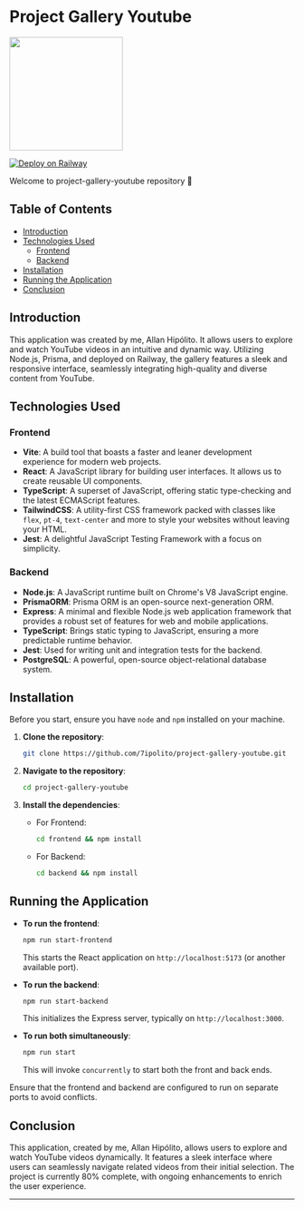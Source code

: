 # Project Gallery Youtube
<img loading="lazy" src="https://avatars.githubusercontent.com/u/128262168?s=200&v=4" width="200px"/>

[![Deploy on Railway](https://railway.app/button.svg)](https://railway.app/new/template/Abo1zu?referralCode=alphasec)

Welcome to project-gallery-youtube repository 🎥

## Table of Contents

- [Introduction](#introduction)
- [Technologies Used](#technologies-used)
  - [Frontend](#frontend)
  - [Backend](#backend)
- [Installation](#installation)
- [Running the Application](#running-the-application)
- [Conclusion](#conclusion)

## Introduction

This application was created by me, Allan Hipólito. It allows users to explore and watch YouTube videos in an intuitive and dynamic way. Utilizing Node.js, Prisma, and deployed on Railway, the gallery features a sleek and responsive interface, seamlessly integrating high-quality and diverse content from YouTube.

## Technologies Used

### Frontend

- **Vite**: A build tool that boasts a faster and leaner development experience for modern web projects.
- **React**: A JavaScript library for building user interfaces. It allows us to create reusable UI components.
- **TypeScript**: A superset of JavaScript, offering static type-checking and the latest ECMAScript features.
- **TailwindCSS**: A utility-first CSS framework packed with classes like `flex`, `pt-4`, `text-center` and more to style your websites without leaving your HTML.
- **Jest**: A delightful JavaScript Testing Framework with a focus on simplicity.

### Backend

- **Node.js**: A JavaScript runtime built on Chrome's V8 JavaScript engine.
- **PrismaORM**: Prisma ORM is an open-source next-generation ORM.
- **Express**: A minimal and flexible Node.js web application framework that provides a robust set of features for web and mobile applications.
- **TypeScript**: Brings static typing to JavaScript, ensuring a more predictable runtime behavior.
- **Jest**: Used for writing unit and integration tests for the backend.
- **PostgreSQL**: A powerful, open-source object-relational database system.

## Installation

Before you start, ensure you have `node` and `npm` installed on your machine. 

1. **Clone the repository**:
   
   ```bash
   git clone https://github.com/7ipolito/project-gallery-youtube.git
   ```

2. **Navigate to the repository**:

   ```bash
   cd project-gallery-youtube
   ```

3. **Install the dependencies**:

   - For Frontend:
   
     ```bash
     cd frontend && npm install
     ```

   - For Backend:

     ```bash
     cd backend && npm install
     ```

## Running the Application

- **To run the frontend**:

  ```bash
  npm run start-frontend
  ```

  This starts the React application on `http://localhost:5173` (or another available port).

- **To run the backend**:

  ```bash
  npm run start-backend
  ```

  This initializes the Express server, typically on `http://localhost:3000`.

- **To run both simultaneously**:

  ```bash
  npm run start
  ```

  This will invoke `concurrently` to start both the front and back ends.

Ensure that the frontend and backend are configured to run on separate ports to avoid conflicts.

## Conclusion

This application, created by me, Allan Hipólito, allows users to explore and watch YouTube videos dynamically. It features a sleek interface where users can seamlessly navigate related videos from their initial selection. The project is currently 80% complete, with ongoing enhancements to enrich the user experience.

---
